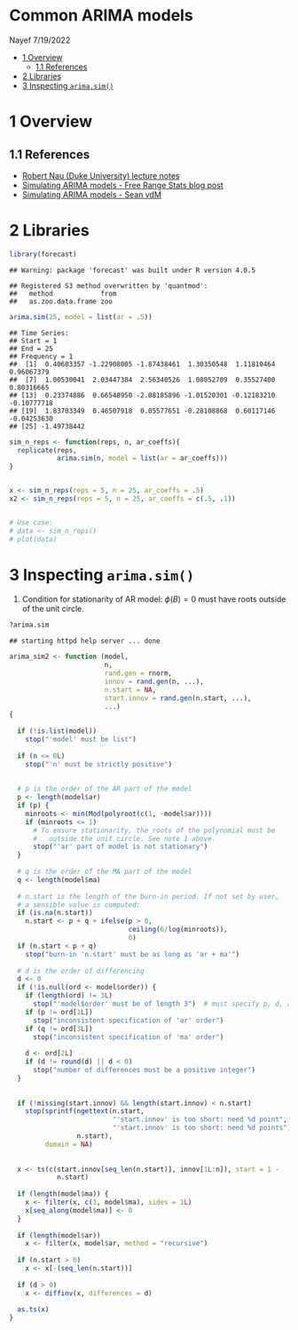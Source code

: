 Common ARIMA models
================
Nayef
7/19/2022

-   [1 Overview](#overview)
    -   [1.1 References](#references)
-   [2 Libraries](#libraries)
-   [3 Inspecting `arima.sim()`](#inspecting-arima.sim)

# 1 Overview

## 1.1 References

-   [Robert Nau (Duke University) lecture
    notes](https://people.duke.edu/~rnau/411arim.htm)
-   [Simulating ARIMA models - Free Range Stats blog
    post](http://freerangestats.info/blog/2015/11/21/arima-sims)
-   [Simulating ARIMA models - Sean
    vdM](https://seanvdm.co.za/post/tssim1/)

# 2 Libraries

``` r
library(forecast)
```

    ## Warning: package 'forecast' was built under R version 4.0.5

    ## Registered S3 method overwritten by 'quantmod':
    ##   method            from
    ##   as.zoo.data.frame zoo

``` r
arima.sim(25, model = list(ar = .5))
```

    ## Time Series:
    ## Start = 1 
    ## End = 25 
    ## Frequency = 1 
    ##  [1]  0.40683357 -1.22908005 -1.87438461  1.30350548  1.11810464  0.96067379
    ##  [7]  1.00530041  2.03447384  2.56340526  1.08052709  0.35527400  0.80316665
    ## [13]  0.23374886  0.66548950 -2.08185896 -1.01520301 -0.12183210 -0.10777718
    ## [19]  1.83703349  0.46507918  0.05577651 -0.28108868  0.60117146 -0.04253630
    ## [25] -1.49738442

``` r
sim_n_reps <- function(reps, n, ar_coeffs){
  replicate(reps, 
            arima.sim(n, model = list(ar = ar_coeffs)))
} 


x <- sim_n_reps(reps = 5, n = 25, ar_coeffs = .5)
x2 <- sim_n_reps(reps = 5, n = 25, ar_coeffs = c(.5, .1))


# Use case: 
# data <- sim_n_reps()
# plot(data)
```

# 3 Inspecting `arima.sim()`

1.  Condition for stationarity of AR model: *ϕ*(*B*) = 0 must have roots
    outside of the unit circle.

``` r
?arima.sim
```

    ## starting httpd help server ... done

``` r
arima_sim2 <- function (model, 
                        n, 
                        rand.gen = rnorm, 
                        innov = rand.gen(n, ...), 
                        n.start = NA, 
                        start.innov = rand.gen(n.start, ...),
                        ...) 
{
  
  if (!is.list(model)) 
    stop("'model' must be list")
  
  if (n <= 0L) 
    stop("'n' must be strictly positive")
  
  
  # p is the order of the AR part of the model
  p <- length(model$ar)
  if (p) {
    minroots <- min(Mod(polyroot(c(1, -model$ar))))
    if (minroots <= 1) 
      # To ensure stationarity, the roots of the polynomial must be 
      #   outside the unit circle. See note 1 above. 
      stop("'ar' part of model is not stationary")
  }
  
  # q is the order of the MA part of the model
  q <- length(model$ma)
  
  # n.start is the length of the burn-in period. If not set by user, 
  # a sensible value is computed: 
  if (is.na(n.start)) 
    n.start <- p + q + ifelse(p > 0,
                              ceiling(6/log(minroots)), 
                              0)
  if (n.start < p + q) 
    stop("burn-in 'n.start' must be as long as 'ar + ma'")
  
  # d is the order of differencing
  d <- 0
  if (!is.null(ord <- model$order)) {
    if (length(ord) != 3L) 
      stop("'model$order' must be of length 3")  # must specify p, d, and q
    if (p != ord[1L]) 
      stop("inconsistent specification of 'ar' order")
    if (q != ord[3L]) 
      stop("inconsistent specification of 'ma' order")
    
    d <- ord[2L]
    if (d != round(d) || d < 0) 
      stop("number of differences must be a positive integer")
  }
  
  
  if (!missing(start.innov) && length(start.innov) < n.start) 
    stop(sprintf(ngettext(n.start, 
                          "'start.innov' is too short: need %d point", 
                          "'start.innov' is too short: need %d points"), 
                 n.start),
         domain = NA)
  
  
  x <- ts(c(start.innov[seq_len(n.start)], innov[1L:n]), start = 1 - 
            n.start)
  
  if (length(model$ma)) {
    x <- filter(x, c(1, model$ma), sides = 1L)
    x[seq_along(model$ma)] <- 0
  }
  
  if (length(model$ar)) 
    x <- filter(x, model$ar, method = "recursive")
  
  if (n.start > 0) 
    x <- x[-(seq_len(n.start))]
  
  if (d > 0) 
    x <- diffinv(x, differences = d)
  
  as.ts(x)
}
```
